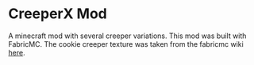 # CreeperX Mod

A minecraft mod with several creeper variations. This mod was built with FabricMC.
The cookie creeper texture was taken from the fabricmc wiki [here](https://fabricmc.net/wiki/tutorial:entity).